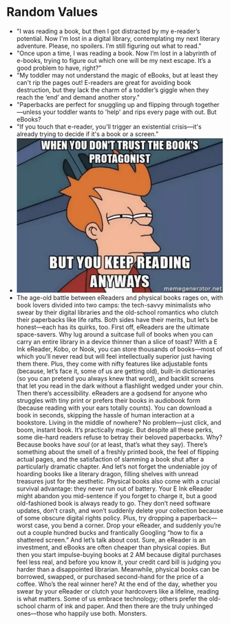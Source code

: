 # Random Values

- "I was reading a book, but then I got distracted by my e-reader’s potential. Now I'm lost in a digital library, contemplating my next literary adventure. Please, no spoilers. I’m still figuring out what to read."
- "Once upon a time, I was reading a book. Now I’m lost in a labyrinth of e-books, trying to figure out which one will be my next escape. It’s a good problem to have, right?"
- "My toddler may not understand the magic of eBooks, but at least they can't rip the pages out! E-readers are great for avoiding book destruction, but they lack the charm of a toddler’s giggle when they reach the ‘end’ and demand another story."
- "Paperbacks are perfect for snuggling up and flipping through together—unless your toddler wants to 'help' and rips every page with out. But eBooks?
- "If you touch that e-reader, you'll trigger an existential crisis—it's already trying to decide if it's a book or a screen."
- ![img](./img/book01.png)
- The age-old battle between eReaders and physical books rages on, with book lovers divided into two camps: the tech-savvy minimalists who swear by their digital libraries and the old-school romantics who clutch their paperbacks like life rafts. Both sides have their merits, but let’s be honest—each has its quirks, too. First off, eReaders are the ultimate space-savers. Why lug around a suitcase full of books when you can carry an entire library in a device thinner than a slice of toast? With a E Ink eReader, Kobo, or Nook, you can store thousands of books—most of which you’ll never read but will feel intellectually superior just having them there. Plus, they come with nifty features like adjustable fonts (because, let’s face it, some of us are getting old), built-in dictionaries (so you can pretend you always knew that word), and backlit screens that let you read in the dark without a flashlight wedged under your chin. Then there’s accessibility. eReaders are a godsend for anyone who struggles with tiny print or prefers their books in audiobook form (because reading with your ears totally counts). You can download a book in seconds, skipping the hassle of human interaction at a bookstore. Living in the middle of nowhere? No problem—just click, and boom, instant book. It’s practically magic. But despite all these perks, some die-hard readers refuse to betray their beloved paperbacks. Why? Because books have *soul* (or at least, that’s what they say). There’s something about the smell of a freshly printed book, the feel of flipping actual pages, and the satisfaction of slamming a book shut after a particularly dramatic chapter. And let’s not forget the undeniable joy of hoarding books like a literary dragon, filling shelves with unread treasures just for the aesthetic. Physical books also come with a crucial survival advantage: they never run out of battery. Your E Ink eReader might abandon you mid-sentence if you forget to charge it, but a good old-fashioned book is always ready to go. They don’t need software updates, don’t crash, and won’t suddenly delete your collection because of some obscure digital rights policy. Plus, try dropping a paperback—worst case, you bend a corner. Drop your eReader, and suddenly you’re out a couple hundred bucks and frantically Googling “how to fix a shattered screen.” And let’s talk about cost. Sure, an eReader is an investment, and eBooks are often cheaper than physical copies. But then you start impulse-buying books at 2 AM because digital purchases feel less real, and before you know it, your credit card bill is judging you harder than a disappointed librarian. Meanwhile, physical books can be borrowed, swapped, or purchased second-hand for the price of a coffee. Who’s the real winner here?
At the end of the day, whether you swear by your eReader or clutch your hardcovers like a lifeline, reading is what matters. Some of us embrace technology; others prefer the old-school charm of ink and paper. And then there are the truly unhinged ones—those who happily use both. Monsters.

